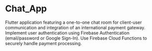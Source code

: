# Chat_App
Flutter application featuring a one-to-one chat room for client-user communication and integration of an international payment gateway.
Implement user authentication using Firebase Authentication (email/password or Google
Sign-In).
Use Firebase Cloud Functions to securely handle payment processing.
